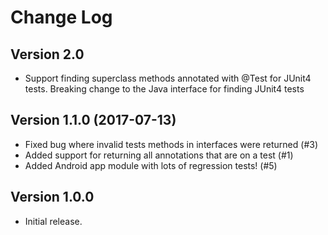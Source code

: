 # Change Log

## Version 2.0
- Support finding superclass methods annotated with @Test for JUnit4 tests. Breaking change
to the Java interface for finding JUnit4 tests


## Version 1.1.0 (2017-07-13)

- Fixed bug where invalid tests methods in interfaces were returned (#3)
- Added support for returning all annotations that are on a test (#1)
- Added Android app module with lots of regression tests! (#5)

## Version 1.0.0

- Initial release.
